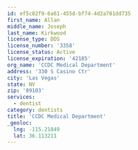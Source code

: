 ```yaml
---
id: ef5c82f9-6a61-455d-bf74-4d2a781dd735
first_name: Allan
middle_name: Joseph
last_name: Kirkwood
license_type: DDS
license_number: '3358'
license_status: Active
license_expiration: '42185'
org_name: 'CCDC Medical Department'
address: '330 S Casino Ctr'
city: 'Las Vegas'
state: NV
zip: '89103'
services:
  - dentist
category: dentists
title: 'CCDC Medical Department'
_geoloc:
  lng: -115.21849
  lat: 36.113211
---
```

